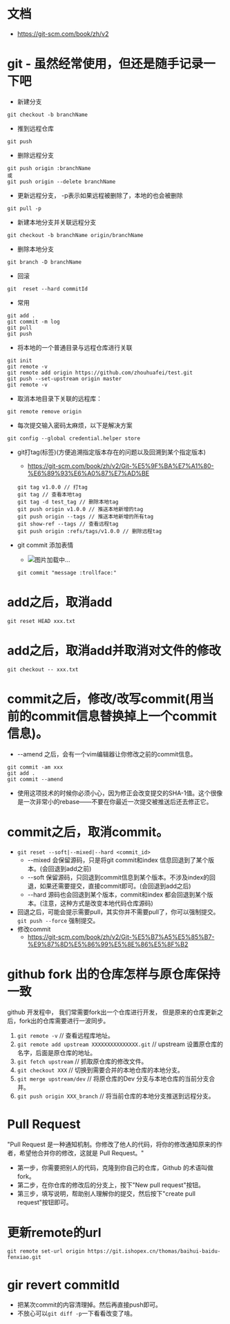 # 文档
* https://git-scm.com/book/zh/v2

# git - 虽然经常使用，但还是随手记录一下吧
* 新建分支
```
git checkout -b branchName
```
* 推到远程仓库
```
git push
```
* 删除远程分支
```
git push origin :branchName
或
git push origin --delete branchName
```
* 更新远程分支， -p表示如果远程被删除了，本地的也会被删除
```
git pull -p
```
* 新建本地分支并关联远程分支
```
git checkout -b branchName origin/branchName
```
* 删除本地分支
```
git branch -D branchName
```
* 回滚
```
git  reset --hard commitId
```
* 常用
```
git add .
git commit -m log
git pull
git push
```
* 将本地的一个普通目录与远程仓库进行关联
```
git init
git remote -v
git remote add origin https://github.com/zhouhuafei/test.git
git push --set-upstream origin master
git remote -v
```
* 取消本地目录下关联的远程库：
```
git remote remove origin
```
* 每次提交输入密码太麻烦，以下是解决方案
```
git config --global credential.helper store
```
* git打tag(标签)(方便追溯指定版本存在的问题以及回溯到某个指定版本)
    - https://git-scm.com/book/zh/v2/Git-%E5%9F%BA%E7%A1%80-%E6%89%93%E6%A0%87%E7%AD%BE
    ```
    git tag v1.0.0 // 打tag
    git tag // 查看本地tag
    git tag -d test_tag // 删除本地tag
    git push origin v1.0.0 // 推送本地新增的tag
    git push origin --tags // 推送本地新增的所有tag
    git show-ref --tags // 查看远程tag
    git push origin :refs/tags/v1.0.0 // 删除远程tag
    ```

* git commit 添加表情
    - ![图片加载中...](./images/1.png)
    ```
    git commit "message :trollface:"
    ```

# add之后，取消add
```
git reset HEAD xxx.txt
```

# add之后，取消add并取消对文件的修改
```
git checkout -- xxx.txt
```

# commit之后，修改/改写commit(用当前的commit信息替换掉上一个commit信息)。
* --amend 之后，会有一个vim编辑器让你修改之前的commit信息。
```
git commit -am xxx
git add .
git commit --amend
```
* 使用这项技术的时候你必须小心，因为修正会改变提交的SHA-1值。这个很像是一次非常小的rebase——不要在你最近一次提交被推送后还去修正它。

# commit之后，取消commit。
* ```git reset --soft|--mixed|--hard <commit_id>```
    - --mixed 会保留源码，只是将git commit和index 信息回退到了某个版本。(会回退到add之前)
    - --soft 保留源码，只回退到commit信息到某个版本。不涉及index的回退，如果还需要提交，直接commit即可。(会回退到add之后)
    - --hard 源码也会回退到某个版本，commit和index 都会回退到某个版本。(注意，这种方式是改变本地代码仓库源码)
* 回退之后，可能会提示需要pull，其实你并不需要pull了，你可以强制提交。```git push --force``` 强制提交。
* 修改commit
    - https://git-scm.com/book/zh/v2/Git-%E5%B7%A5%E5%85%B7-%E9%87%8D%E5%86%99%E5%8E%86%E5%8F%B2

# github fork 出的仓库怎样与原仓库保持一致
github 开发程中， 我们常需要fork出一个仓库进行开发， 但是原来的仓库更新之后，fork出的仓库需要进行一波同步。
1. ```git remote -v``` // 查看远程库地址。
2. ```git remote add upstream XXXXXXXXXXXXXXX.git``` // upstream 设置原仓库的名字，后面是原仓库的地址。
3. ```git fetch upstream``` // 抓取原仓库的修改文件。
4. ```git checkout XXX``` // 切换到需要合并的本地仓库的本地分支。
5. ```git merge upstream/dev``` // 将原仓库的Dev 分支与本地仓库的当前分支合并。
6. ```git push origin XXX_branch``` // 将当前仓库的本地分支推送到远程分支。

# Pull Request
"Pull Request 是一种通知机制。你修改了他人的代码，将你的修改通知原来的作者，希望他合并你的修改，这就是 Pull Request。"
* 第一步，你需要把别人的代码，克隆到你自己的仓库，Github 的术语叫做 fork。
* 第二步，在你仓库的修改后的分支上，按下"New pull request"按钮。
* 第三步，填写说明，帮助别人理解你的提交，然后按下"create pull request"按钮即可。

# 更新remote的url
```
git remote set-url origin https://git.ishopex.cn/thomas/baihui-baidu-fenxiao.git
```

# gir revert commitId
* 把某次commit的内容清理掉。然后再直接push即可。
* 不放心可以`git diff -p`一下看看改变了啥。
